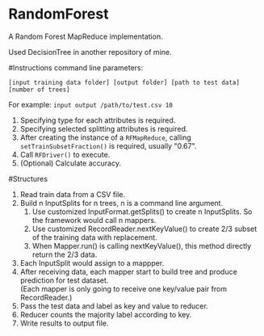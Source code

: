 # RandomForest
A Random Forest MapReduce implementation.

Used DecisionTree in another repository of mine.

#Instructions
command line parameters:

`[input training data folder] [output folder] [path to test data] [number of trees]`

For example:
`input output /path/to/test.csv 10`

1. Specifying type for each attributes is required.
2. Specifying selected splitting attributes is required.
3. After creating the instance of a `RFMapReduce`, calling `setTrainSubsetFraction()` is required, usually "0.67".
4. Call `RFDriver()` to execute.
5. (Optional) Calculate accuracy.

#Structures
1. Read train data from a CSV file.                                                                          
2. Build n InputSplits for n trees, n is a command line argument.                                            
   1. Use customized InputFormat.getSplits() to create n InputSplits. So the framework would call n mappers.
   2. Use customized RecordReader.nextKeyValue() to create 2/3 subset of the training data with replacement.
   3. When Mapper.run() is calling nextKeyValue(), this method directly return the 2/3 data.                
3. Each InputSplit would assign to a mappper.                                                                
4. After receiving data, each mapper start to build tree and produce prediction for test dataset.            
   (Each mapper is only going to receive one key/value pair from RecordReader.)                              
5. Pass the test data and label as key and value to reducer.                                                 
6. Reducer counts the majority label according to key.                                                       
7. Write results to output file.                                                                             